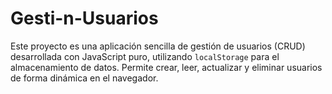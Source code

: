 # Gesti-n-Usuarios
Este proyecto es una aplicación sencilla de gestión de usuarios (CRUD) desarrollada con JavaScript puro, utilizando `localStorage` para el almacenamiento de datos. Permite crear, leer, actualizar y eliminar usuarios de forma dinámica en el navegador.
